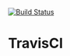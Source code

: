 [![Build Status](https://travis-ci.org/igmelo/TravisCI.svg?branch=master)](https://travis-ci.org/igmelo/TravisCI)
# TravisCI
